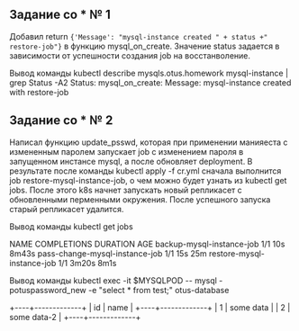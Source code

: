 ## Задание со * № 1
Добавил return ```{'Message': "mysql-instance created " + status +" restore-job"}``` в функцию mysql_on_create.
Значение status задается в зависимости от успешности создания job на восстанволение.

 Вывод команды kubectl describe mysqls.otus.homework mysql-instance | grep Status -A2
Status:
  mysql_on_create:
    Message:  mysql-instance created with restore-job

## Задание со * № 2
Написал функцию update_psswd, которая при применении манияеста с измененным паролем запускает job с изменением пароля в запущенном инстансе mysql,
а после обновляет deployment.
В результате после команды kubectl apply -f cr.yml сначала выполнится job restore-mysql-instance-job, о чем можно будет узнать из kubectl get jobs.
После этого k8s начнет запускать новый репликасет с обновленными перменными окружения. После успешного запуска старый репликасет удалится.


Вывод команды kubectl get jobs 

NAME                             COMPLETIONS   DURATION   AGE
backup-mysql-instance-job        1/1           10s        8m43s
pass-change-mysql-instance-job   1/1           15s        25m
restore-mysql-instance-job       1/1           3m20s      8m1s

Вывод команды kubectl exec -it $MYSQLPOD -- mysql -potuspassword_new -e "select * from test;" otus-database 

+----+-------------+
| id | name        |
+----+-------------+
|  1 | some data   |
|  2 | some data-2 |
+----+-------------+

